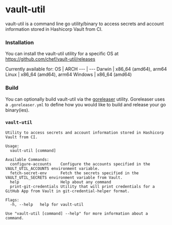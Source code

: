 # vault-util

vault-util is a command line go utility/binary to access secrets and account information stored in Hashicorp Vault from CI.

### Installation

You can install the vault-util utility for a specific OS at https://github.com/chef/vault-util/releases

Currently available for:
OS | ARCH
--- | ---
Darwin | x86_64 (amd64), arm64
Linux | x86_64 (amd64), arm64
Windows | x86_64 (amd64)

### Build

You can optionally build vault-util via the [goreleaser](https://goreleaser.com/) utility. Goreleaser uses a `.goreleaser.yml` to define how you would like to build and release your go binary(ies).

### `vault-util`
<!-- stdout "./build/linux/vault-util --help" -->
```
Utility to access secrets and account information stored in Hashicorp Vault from CI.

Usage:
  vault-util [command]

Available Commands:
  configure-accounts    Configure the accounts specified in the VAULT_UTIL_ACCOUNTS environment variable.
  fetch-secret-env      Fetch the secrets specified in the VAULT_UTIL_SECRETS environment variable from Vault.
  help                  Help about any command
  print-git-credentials Utility that will print credentials for a GitHub App from Vault in git-credential-helper format.

Flags:
  -h, --help   help for vault-util

Use "vault-util [command] --help" for more information about a command.
```
<!-- stdout -->